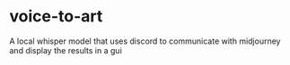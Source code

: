 # voice-to-art
A local whisper model that uses discord to communicate with midjourney and display the results in a gui
